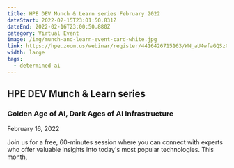 ```yaml
---
title: HPE DEV Munch & Learn series February 2022
dateStart: 2022-02-15T23:01:50.831Z
dateEnd: 2022-02-16T23:00:50.880Z
category: Virtual Event
image: /img/munch-and-learn-event-card-white.jpg
link: https://hpe.zoom.us/webinar/register/4416426715163/WN_aU4wfaGQSzCZrnsoQctsFw
width: large
tags:
  - determined-ai
---
```

## HPE DEV Munch & Learn series

### Golden Age of AI, Dark Ages of AI Infrastructure

February 16, 2022

Join us for a free, 60-minutes session where you can connect with experts who offer valuable insights into today's most popular technologies. This month, 